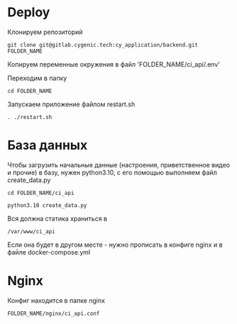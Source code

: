 # Deploy

Клонируем репозиторий

    git clone git@gitlab.cygenic.tech:cy_application/backend.git FOLDER_NAME

Копируем переменные окружения в файл 'FOLDER_NAME/ci_api/.env'

Переходим в папку

    cd FOLDER_NAME

Запускаем приложение файлом restart.sh

    . ./restart.sh

# База данных

Чтобы загрузить начальные данные (настроения, приветственное видео и прочие)
в базу, нужен python3.10, с его помощью выполняем файл create_data.py

    cd FOLDER_NAME/ci_api

    python3.10 create_data.py

Вся должна статика храниться в

    /var/www/ci_api

Если она будет в другом месте - нужно прописать в конфиге nginx и в файле
docker-compose.yml

# Nginx

Конфиг находится в папке nginx

    FOLDER_NAME/nginx/ci_api.conf
